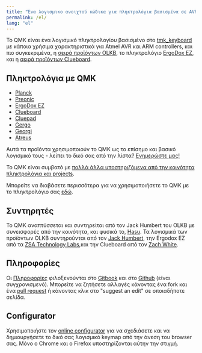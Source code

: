```yaml
---
title: "Ένα λογισμικο ανοιχτού κώδικα για πληκτρολόγια βασισμένα σε AVR και ARM"
permalink: /el/
lang: "el"
---
```

Το QMK είναι ένα λογισμικό πληκτρολογίου βασισμένο στο [tmk\_keyboard](http://github.com/tmk/tmk_keyboard) με κάποια χρήσιμα χαρακτηριστικά για Atmel AVR και ARM controllers, και πιο συγκεκριμένα, η [σειρά προϊόντων OLKB](http://olkb.com), το πληκτρολόγιο [ErgoDox EZ](http://www.ergodox-ez.com), και η [σειρά προϊόντων Clueboard](http://clueboard.co/).

## Πληκτρολόγια με QMK

* [Planck](https://github.com/qmk/qmk_firmware/blob/master/keyboards/planck/)
* [Preonic](https://github.com/qmk/qmk_firmware/blob/master/keyboards/preonic/)
* [ErgoDox EZ](https://github.com/qmk/qmk_firmware/blob/master/keyboards/ergodox_ez/)
* [Clueboard](https://github.com/qmk/qmk_firmware/blob/master/keyboards/clueboard/)
* [Cluepad](https://github.com/qmk/qmk_firmware/blob/master/keyboards/clueboard/17/)
* [Gergo](https://qmk.fm/keyboards/gergo/)
* [Georgi](https://qmk.fm/keyboards/georgi/)
* [Atreus](https://github.com/qmk/qmk_firmware/blob/master/keyboards/atreus/)

Αυτά τα προϊόντα χρησιμοποιούν το QMK ως το επίσημο και βασικό λογισμικό τους - λείπει το δικό σας από την λίστα? [Ενημερώστε μας!](https://github.com/qmk/qmk.fm/issues/new) 

Το QMK είναι συμβατό με [πολλά άλλα υποστηριζόμενα από την κοινότητα πληκτρολόγια και projects](https://github.com/qmk/qmk.fm/tree/gh-pages/_i18n/en/keyboards). 

Μπορείτε να διαβάσετε περισσότερα για να χρησιμοποιήσετε το QMK με το πληκτρολόγιο σας [εδώ](https://github.com/qmk/qmk.fm/blob/gh-pages/_i18n/en/powered.md).

## Συντηρητές

Το QMK αναπτύσσεται και συντηρείται από τον Jack Humbert του OLKB με συνεισφορές από την κοινότητα, και φυσικά το, [Hasu](https://github.com/tmk). Τα λογισμικά των προϊόντων OLKB συντηρούνται από τον [Jack Humbert](https://github.com/jackhumbert), την Ergodox EZ από τα [ZSA Technology Labs](https://github.com/zsa),και την Clueboard από τον [Zach White](https://github.com/skullydazed).

## Πληροφορίες

Οι [Πληροφορίες](https://docs.qmk.fm) φιλοξενούνται στο [Gitbook](https://www.gitbook.com/book/qmk/firmware/details) και στο [Github](https://github.com/qmk/qmk_firmware/tree/master/docs) (είναι συγχρονισμενό). Μπορείτε να ζητήσετε αλλαγές κάνοντας ένα fork και ένα [pull request](https://github.com/qmk/qmk_firmware/pulls) ή κάνοντας κλικ στο "suggest an edit" σε οποιαδήποτε σελίδα.

## Configurator

Χρησιμοποιήστε τον [online configurator](https://config.qmk.fm) για να σχεδιάσετε και να δημιουργήσετε το δικό σας λογισμικό keymap από την άνεση του browser σας. Μόνο ο Chrome και ο Firefox υποστηρίζονται αύτην την στιγμή.
